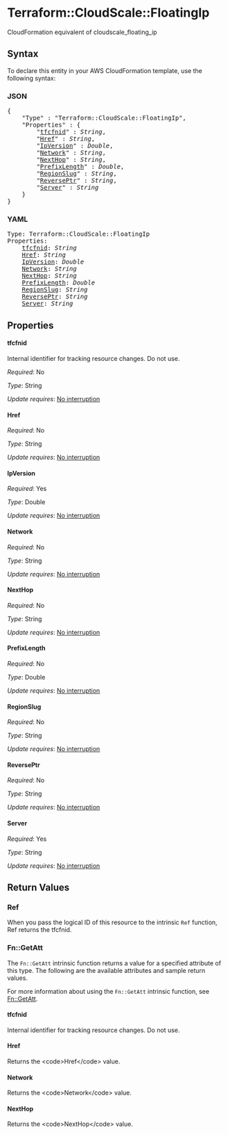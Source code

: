 # Terraform::CloudScale::FloatingIp

CloudFormation equivalent of cloudscale_floating_ip

## Syntax

To declare this entity in your AWS CloudFormation template, use the following syntax:

### JSON

<pre>
{
    "Type" : "Terraform::CloudScale::FloatingIp",
    "Properties" : {
        "<a href="#tfcfnid" title="tfcfnid">tfcfnid</a>" : <i>String</i>,
        "<a href="#href" title="Href">Href</a>" : <i>String</i>,
        "<a href="#ipversion" title="IpVersion">IpVersion</a>" : <i>Double</i>,
        "<a href="#network" title="Network">Network</a>" : <i>String</i>,
        "<a href="#nexthop" title="NextHop">NextHop</a>" : <i>String</i>,
        "<a href="#prefixlength" title="PrefixLength">PrefixLength</a>" : <i>Double</i>,
        "<a href="#regionslug" title="RegionSlug">RegionSlug</a>" : <i>String</i>,
        "<a href="#reverseptr" title="ReversePtr">ReversePtr</a>" : <i>String</i>,
        "<a href="#server" title="Server">Server</a>" : <i>String</i>
    }
}
</pre>

### YAML

<pre>
Type: Terraform::CloudScale::FloatingIp
Properties:
    <a href="#tfcfnid" title="tfcfnid">tfcfnid</a>: <i>String</i>
    <a href="#href" title="Href">Href</a>: <i>String</i>
    <a href="#ipversion" title="IpVersion">IpVersion</a>: <i>Double</i>
    <a href="#network" title="Network">Network</a>: <i>String</i>
    <a href="#nexthop" title="NextHop">NextHop</a>: <i>String</i>
    <a href="#prefixlength" title="PrefixLength">PrefixLength</a>: <i>Double</i>
    <a href="#regionslug" title="RegionSlug">RegionSlug</a>: <i>String</i>
    <a href="#reverseptr" title="ReversePtr">ReversePtr</a>: <i>String</i>
    <a href="#server" title="Server">Server</a>: <i>String</i>
</pre>

## Properties

#### tfcfnid

Internal identifier for tracking resource changes. Do not use.

_Required_: No

_Type_: String

_Update requires_: [No interruption](https://docs.aws.amazon.com/AWSCloudFormation/latest/UserGuide/using-cfn-updating-stacks-update-behaviors.html#update-no-interrupt)

#### Href

_Required_: No

_Type_: String

_Update requires_: [No interruption](https://docs.aws.amazon.com/AWSCloudFormation/latest/UserGuide/using-cfn-updating-stacks-update-behaviors.html#update-no-interrupt)

#### IpVersion

_Required_: Yes

_Type_: Double

_Update requires_: [No interruption](https://docs.aws.amazon.com/AWSCloudFormation/latest/UserGuide/using-cfn-updating-stacks-update-behaviors.html#update-no-interrupt)

#### Network

_Required_: No

_Type_: String

_Update requires_: [No interruption](https://docs.aws.amazon.com/AWSCloudFormation/latest/UserGuide/using-cfn-updating-stacks-update-behaviors.html#update-no-interrupt)

#### NextHop

_Required_: No

_Type_: String

_Update requires_: [No interruption](https://docs.aws.amazon.com/AWSCloudFormation/latest/UserGuide/using-cfn-updating-stacks-update-behaviors.html#update-no-interrupt)

#### PrefixLength

_Required_: No

_Type_: Double

_Update requires_: [No interruption](https://docs.aws.amazon.com/AWSCloudFormation/latest/UserGuide/using-cfn-updating-stacks-update-behaviors.html#update-no-interrupt)

#### RegionSlug

_Required_: No

_Type_: String

_Update requires_: [No interruption](https://docs.aws.amazon.com/AWSCloudFormation/latest/UserGuide/using-cfn-updating-stacks-update-behaviors.html#update-no-interrupt)

#### ReversePtr

_Required_: No

_Type_: String

_Update requires_: [No interruption](https://docs.aws.amazon.com/AWSCloudFormation/latest/UserGuide/using-cfn-updating-stacks-update-behaviors.html#update-no-interrupt)

#### Server

_Required_: Yes

_Type_: String

_Update requires_: [No interruption](https://docs.aws.amazon.com/AWSCloudFormation/latest/UserGuide/using-cfn-updating-stacks-update-behaviors.html#update-no-interrupt)

## Return Values

### Ref

When you pass the logical ID of this resource to the intrinsic `Ref` function, Ref returns the tfcfnid.

### Fn::GetAtt

The `Fn::GetAtt` intrinsic function returns a value for a specified attribute of this type. The following are the available attributes and sample return values.

For more information about using the `Fn::GetAtt` intrinsic function, see [Fn::GetAtt](https://docs.aws.amazon.com/AWSCloudFormation/latest/UserGuide/intrinsic-function-reference-getatt.html).

#### tfcfnid

Internal identifier for tracking resource changes. Do not use.

#### Href

Returns the &lt;code&gt;Href&lt;/code&gt; value.

#### Network

Returns the &lt;code&gt;Network&lt;/code&gt; value.

#### NextHop

Returns the &lt;code&gt;NextHop&lt;/code&gt; value.

